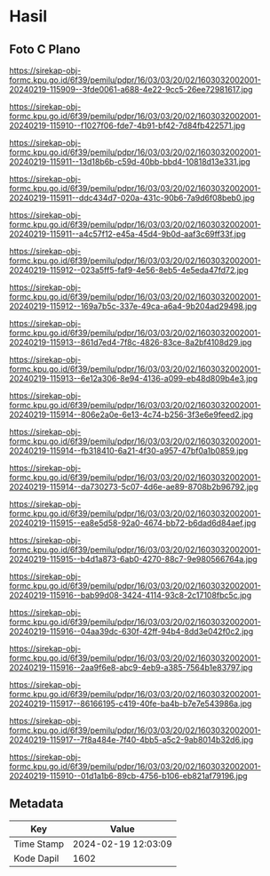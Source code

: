 # Hasil

## Foto C Plano

https://sirekap-obj-formc.kpu.go.id/6f39/pemilu/pdpr/16/03/03/20/02/1603032002001-20240219-115909--3fde0061-a688-4e22-9cc5-26ee72981617.jpg

https://sirekap-obj-formc.kpu.go.id/6f39/pemilu/pdpr/16/03/03/20/02/1603032002001-20240219-115910--f1027f06-fde7-4b91-bf42-7d84fb422571.jpg

https://sirekap-obj-formc.kpu.go.id/6f39/pemilu/pdpr/16/03/03/20/02/1603032002001-20240219-115911--13d18b6b-c59d-40bb-bbd4-10818d13e331.jpg

https://sirekap-obj-formc.kpu.go.id/6f39/pemilu/pdpr/16/03/03/20/02/1603032002001-20240219-115911--ddc434d7-020a-431c-90b6-7a9d6f08beb0.jpg

https://sirekap-obj-formc.kpu.go.id/6f39/pemilu/pdpr/16/03/03/20/02/1603032002001-20240219-115911--a4c57f12-e45a-45d4-9b0d-aaf3c69ff33f.jpg

https://sirekap-obj-formc.kpu.go.id/6f39/pemilu/pdpr/16/03/03/20/02/1603032002001-20240219-115912--023a5ff5-faf9-4e56-8eb5-4e5eda47fd72.jpg

https://sirekap-obj-formc.kpu.go.id/6f39/pemilu/pdpr/16/03/03/20/02/1603032002001-20240219-115912--169a7b5c-337e-49ca-a6a4-9b204ad29498.jpg

https://sirekap-obj-formc.kpu.go.id/6f39/pemilu/pdpr/16/03/03/20/02/1603032002001-20240219-115913--861d7ed4-7f8c-4826-83ce-8a2bf4108d29.jpg

https://sirekap-obj-formc.kpu.go.id/6f39/pemilu/pdpr/16/03/03/20/02/1603032002001-20240219-115913--6e12a306-8e94-4136-a099-eb48d809b4e3.jpg

https://sirekap-obj-formc.kpu.go.id/6f39/pemilu/pdpr/16/03/03/20/02/1603032002001-20240219-115914--806e2a0e-6e13-4c74-b256-3f3e6e9feed2.jpg

https://sirekap-obj-formc.kpu.go.id/6f39/pemilu/pdpr/16/03/03/20/02/1603032002001-20240219-115914--fb318410-6a21-4f30-a957-47bf0a1b0859.jpg

https://sirekap-obj-formc.kpu.go.id/6f39/pemilu/pdpr/16/03/03/20/02/1603032002001-20240219-115914--da730273-5c07-4d6e-ae89-8708b2b96792.jpg

https://sirekap-obj-formc.kpu.go.id/6f39/pemilu/pdpr/16/03/03/20/02/1603032002001-20240219-115915--ea8e5d58-92a0-4674-bb72-b6dad6d84aef.jpg

https://sirekap-obj-formc.kpu.go.id/6f39/pemilu/pdpr/16/03/03/20/02/1603032002001-20240219-115915--b4d1a873-6ab0-4270-88c7-9e980566764a.jpg

https://sirekap-obj-formc.kpu.go.id/6f39/pemilu/pdpr/16/03/03/20/02/1603032002001-20240219-115916--bab99d08-3424-4114-93c8-2c17108fbc5c.jpg

https://sirekap-obj-formc.kpu.go.id/6f39/pemilu/pdpr/16/03/03/20/02/1603032002001-20240219-115916--04aa39dc-630f-42ff-94b4-8dd3e042f0c2.jpg

https://sirekap-obj-formc.kpu.go.id/6f39/pemilu/pdpr/16/03/03/20/02/1603032002001-20240219-115916--2aa9f6e8-abc9-4eb9-a385-7564b1e83797.jpg

https://sirekap-obj-formc.kpu.go.id/6f39/pemilu/pdpr/16/03/03/20/02/1603032002001-20240219-115917--86166195-c419-40fe-ba4b-b7e7e543986a.jpg

https://sirekap-obj-formc.kpu.go.id/6f39/pemilu/pdpr/16/03/03/20/02/1603032002001-20240219-115917--7f8a484e-7f40-4bb5-a5c2-9ab8014b32d6.jpg

https://sirekap-obj-formc.kpu.go.id/6f39/pemilu/pdpr/16/03/03/20/02/1603032002001-20240219-115910--01d1a1b6-89cb-4756-b106-eb821af79196.jpg


## Metadata

| Key        | Value               |
| ---------- | ------------------- |
| Time Stamp | 2024-02-19 12:03:09 |
| Kode Dapil | 1602                |



